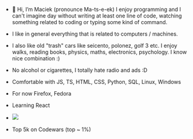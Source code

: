 - 👋 Hi, I’m Maciek (pronounce  Ma-ts-e-ek) I enjoy programming and I can't imagine day without writing at least one line of code, watching something related to coding or typing some kind of command.
- I like in general everything that is related to computers / machines.
- I also like old "trash" cars like seicento, polonez, golf 3 etc. I enjoy walks, reading books, physics, maths, electronics, psychology. I know nice combination :)
- No alcohol or cigarettes, I totally hate radio and ads :D

- Comfortable with JS, TS, HTML, CSS, Python, SQL, Linux, Windows

- For now Firefox, Fedora
- Learning React

- <img src=https://www.codewars.com/users/maciek367/badges/large>
- Top 5k on Codewars (top ~ 1%)
